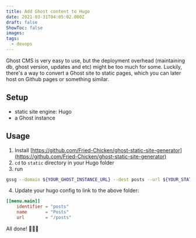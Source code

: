 ```yaml
---
title: Add Ghost content to Hugo
date: 2021-03-31T04:05:02.000Z
draft: false
ShowToc: false
images:
tags:
  - devops
---
```


Ghost CMS is very easy to use, but the deployment overhead (maintaining db, ghost version, updates and etc) might be too much for some. Luckily, there's a way to convert a Ghost site to static pages, which you can later host on Github pages or something similar.

## Setup

- static site engine: Hugo
- a Ghost instance

## Usage

1. Install [https://github.com/Fried-Chicken/ghost-static-site-generator](https://github.com/Fried-Chicken/ghost-static-site-generator)
2. `cd` to `static` directory in your Hugo folder
3. run
```bash
gssg --domain ${YOUR_GHOST_INSTANCE_URL} --dest posts --url ${YOUR_STATIC_SITE_DOMAIN_WITHOUT_TRAILING_SLASH} --subDir posts
```

4. Update your hugo config to link to the above folder:
```toml
[[menu.main]]
    identifier = "posts"
    name       = "Posts"
    url        = "/posts"
````

All done! 🎉🎉🎉
